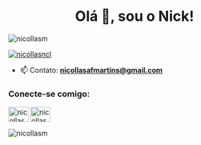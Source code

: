 <h1 align="center">Olá 👋, sou o Nick!</h1>

<p align="left"> <img src="https://komarev.com/ghpvc/?username=nicollasm&label=Visualizações%20do%20perfil&color=0e75b6&style=flat" alt="nicollasm" /> </p>

<p align="left"> <a href="https://twitter.com/nicollasncl" target="blank"><img src="https://img.shields.io/twitter/follow/nicollasncl?logo=twitter&style=for-the-badge" alt="nicollasncl" /></a> </p>

- 📫 Contato: **nicollasafmartins@gmail.com**

<h3 align="left">Conecte-se comigo:</h3>
<p align="left">
<a href="https://twitter.com/nicollasncl" target="blank"><img align="center" src="https://raw.githubusercontent.com/rahuldkjain/github-profile-readme-generator/master/src/images/icons/Social/twitter.svg" alt="nicollasncl" height="30" width="40" /></a>
<a href="https://instagram.com/nicollasnclm" target="blank"><img align="center" src="https://raw.githubusercontent.com/rahuldkjain/github-profile-readme-generator/master/src/images/icons/Social/instagram.svg" alt="nicollasnclm" height="30" width="40" /></a>
</p>

<p><img align="center" src="https://github-readme-stats.vercel.app/api/top-langs?username=nicollasm&show_icons=true&locale=pt-BR&layout=compact" alt="nicollasm" /></p>
